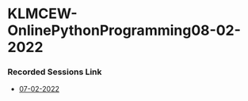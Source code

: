 # KLMCEW-OnlinePythonProgramming08-02-2022
### Recorded Sessions Link
- [07-02-2022](https://transcripts.gotomeeting.com/#/s/a5bbbccd4a236101bae057f0824fff85cc59ff55bad585f517cf3efc0ea3dfa9)
